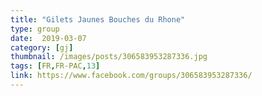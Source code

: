 ```yaml
---
title: "Gilets Jaunes Bouches du Rhone"
type: group
date:  2019-03-07
category: [gj]
thumbnail: /images/posts/306583953287336.jpg
tags: [FR,FR-PAC,13]
link: https://www.facebook.com/groups/306583953287336/
---
```

